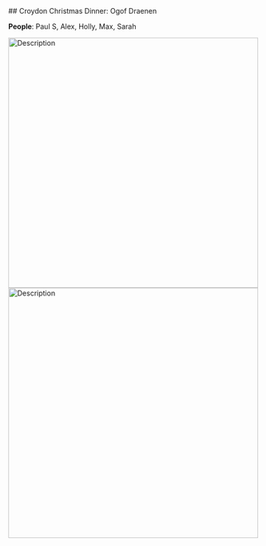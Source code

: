 <link rel="stylesheet" href="styles.css">
## Croydon Christmas Dinner: Ogof Draenen

**People**: Paul S, Alex, Holly, Max, Sarah

<img src="images/draenen.jpeg" alt="Description" width="500">
<img src="images/snowball.jpeg" alt="Description" width="500">
